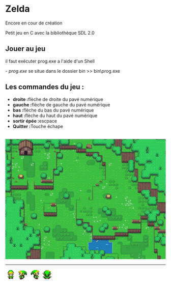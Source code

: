 <h1>Zelda</h1> 
Encore en cour de création 

Petit jeu en C avec la bibliothèque SDL 2.0

<h2>Jouer au jeu</h2>
<p>il faut exécuter prog.exe a l'aide d'un Shell</p>
<p>- <em>prog.exe</em> se situe dans le dossier bin >> bin\prog.exe</p>

<h2>Les commandes du jeu :</h2>
<ul>
    <li>
        <strong>droite :</strong>flèche de droite du pavé numérique
    </li>
    <li>
        <strong>gauche :</strong>flèche de gauche du pavé numérique
    </li>
    <li>
        <strong>bas :</strong>flèche du bas du pavé numérique
    </li>
    <li>
        <strong>haut :</strong>flèche du haut du pavé numérique
    </li>
    <li>
        <strong>sortir épée :</strong>escpace
    </li>
    <li>
        <strong>Quitter :</strong>Touche échape
    </li>
</ul>

<br />
<img src="src/zeldamap.bmp">
<hr />
<img src="src/linkB.bmp">
<img src="src/linkG.bmp">
<img src="src/linkR.bmp">
<img src="src/linkH.bmp">
